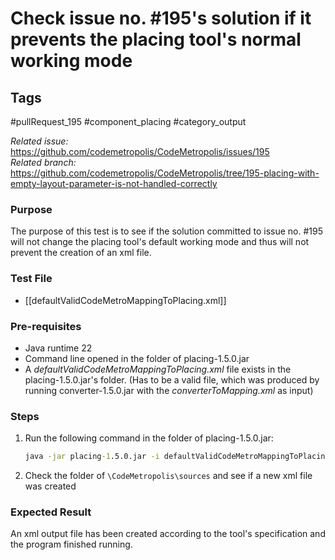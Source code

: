 # Check issue no. #195's solution if it prevents the placing tool's normal working mode

## Tags
#pullRequest_195 #component_placing #category_output 

_Related issue:_ https://github.com/codemetropolis/CodeMetropolis/issues/195 <br>
_Related branch:_ https://github.com/codemetropolis/CodeMetropolis/tree/195-placing-with-empty-layout-parameter-is-not-handled-correctly

### Purpose
The purpose of this test is to see if the solution committed to issue no. #195 will not change the placing tool's default working mode and thus will not prevent the creation of an xml file.

### Test File
- [[defaultValidCodeMetroMappingToPlacing.xml]]

### Pre-requisites
- Java runtime 22
- Command line opened in the folder of placing-1.5.0.jar
- A *defaultValidCodeMetroMappingToPlacing.xml* file exists in the placing-1.5.0.jar's folder. (Has to be a valid file, which was produced by running converter-1.5.0.jar with the *converterToMapping.xml* as input)

### Steps
1. Run the following command in the folder of placing-1.5.0.jar:
   ```cmd
   java -jar placing-1.5.0.jar -i defaultValidCodeMetroMappingToPlacing.xml -l pack
   ```
2. Check the folder of `\CodeMetropolis\sources` and see if a new xml file was created

### Expected Result
An xml output file has been created according to the tool's specification and the program finished running.
